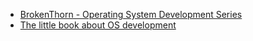 - [BrokenThorn - Operating System Development Series](http://www.brokenthorn.com/Resources/OSDevIndex.html)
- [The little book about OS development](https://littleosbook.github.io)
